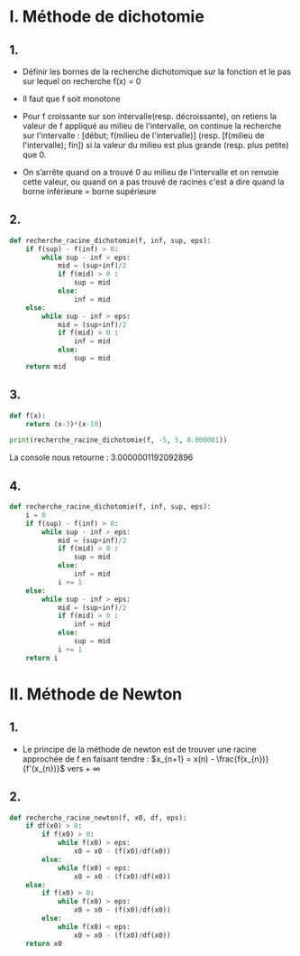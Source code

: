 # I. Méthode de dichotomie
## 1.
- Définir les bornes de la recherche dichotomique sur la fonction et le pas sur lequel on recherche f(x) = 0
- Il faut que f soit monotone

- Pour f croissante sur son intervalle(resp. décroissante), on retiens la valeur de f appliqué au milieu de l'intervalle, on continue la recherche sur l'intervalle : \[début; f(milieu de l'intervalle)\] (resp. \[f(milieu de l'intervalle); fin\]) si la valeur du milieu est plus grande (resp. plus petite) que 0. 

- On s’arrête quand on a trouvé 0 au milieu de l'intervalle et on renvoie cette valeur, ou quand on a pas trouvé de racines c'est a dire quand la borne inférieure =  borne supérieure
## 2.
```python
def recherche_racine_dichotomie(f, inf, sup, eps):
	if f(sup) - f(inf) > 0:
		while sup - inf > eps:
			mid = (sup+inf)/2
			if f(mid) > 0 :
				sup = mid
			else:
				inf = mid
	else:
		while sup - inf > eps:
			mid = (sup+inf)/2
			if f(mid) > 0 :
				inf = mid
			else:
				sup = mid
	return mid
```
## 3.
```python
def f(x):
	return (x-3)*(x-10)

print(recherche_racine_dichotomie(f, -5, 5, 0.000001))
```

La console nous retourne : 3.0000001192092896

## 4.
```python
def recherche_racine_dichotomie(f, inf, sup, eps):
	i = 0
	if f(sup) - f(inf) > 0:
		while sup - inf > eps:
			mid = (sup+inf)/2
			if f(mid) > 0 :
				sup = mid
			else:
				inf = mid
			i += 1
	else:
		while sup - inf > eps:
			mid = (sup+inf)/2
			if f(mid) > 0 :
				inf = mid
			else:
				sup = mid
			i += 1
	return i
```
# II. Méthode de Newton
## 1.
- Le principe de la méthode de newton est de trouver une racine approchée de f en faisant tendre : $x_{n+1} = x(n) - \frac{f(x_{n})}{f'(x_{n})}$ vers + $\infty$

## 2.
```python
def recherche_racine_newton(f, x0, df, eps):
	if df(x0) > 0:
		if f(x0) > 0:
			while f(x0) > eps:
				x0 = x0 - (f(x0)/df(x0))
		else:
			while f(x0) < eps:
				x0 = x0 - (f(x0)/df(x0))
	else:
		if f(x0) > 0:
			while f(x0) > eps:
				x0 = x0 - (f(x0)/df(x0))
		else:
			while f(x0) < eps:
				x0 = x0 - (f(x0)/df(x0)) 
	return x0
```
